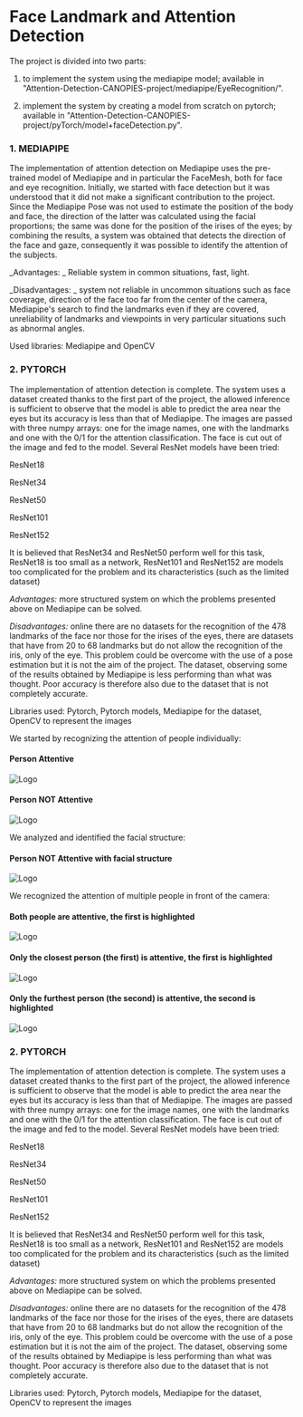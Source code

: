 # Face Landmark and Attention Detection

The project is divided into two parts:

1. to implement the system using the mediapipe model; available in "Attention-Detection-CANOPIES-project/mediapipe/EyeRecognition/".

2. implement the system by creating a model from scratch on pytorch; available in "Attention-Detection-CANOPIES-project/pyTorch/model+faceDetection.py".


### 1. MEDIAPIPE

The implementation of attention detection on Mediapipe uses the pre-trained model of Mediapipe and in particular the FaceMesh, both for face and eye recognition. Initially, we started with face detection but it was understood that it did not make a significant contribution to the project. Since the Mediapipe Pose was not used to estimate the position of the body and face, the direction of the latter was calculated using the facial proportions; the same was done for the position of the irises of the eyes; by combining the results, a system was obtained that detects the direction of the face and gaze, consequently it was possible to identify the attention of the subjects.

_Advantages: _ Reliable system in common situations, fast, light.

_Disadvantages: _ system not reliable in uncommon situations such as face coverage, direction of the face too far from the center of the camera, Mediapipe's search to find the landmarks even if they are covered, unreliability of landmarks and viewpoints in very particular situations such as abnormal angles.

Used libraries: Mediapipe and OpenCV




### 2. PYTORCH
The implementation of attention detection is complete. The system uses a dataset created thanks to the first part of the project, the allowed inference is sufficient to observe that the model is able to predict the area near the eyes but its accuracy is less than that of Mediapipe.
The images are passed with three numpy arrays: one for the image names, one with the landmarks and one with the 0/1 for the attention classification. The face is cut out of the image and fed to the model. Several ResNet models have been tried:

ResNet18

ResNet34

ResNet50

ResNet101

ResNet152

It is believed that ResNet34 and ResNet50 perform well for this task, ResNet18 is too small as a network, ResNet101 and ResNet152 are models too complicated for the problem and its characteristics (such as the limited dataset)

_Advantages:_ more structured system on which the problems presented above on Mediapipe can be solved.

_Disadvantages:_ online there are no datasets for the recognition of the 478 landmarks of the face nor those for the irises of the eyes, there are datasets that have from 20 to 68 landmarks but do not allow the recognition of the iris, only of the eye. This problem could be overcome with the use of a pose estimation but it is not the aim of the project. The dataset, observing some of the results obtained by Mediapipe is less performing than what was thought. Poor accuracy is therefore also due to the dataset that is not completely accurate.

Libraries used: Pytorch, Pytorch models, Mediapipe for the dataset, OpenCV to represent the images

We started by recognizing the attention of people individually:

#### Person Attentive
![Logo](https://github.com/RicGobs/LabVision/blob/main/mediapipe/EyeRecognition/volto_attento.jpg)
#### Person NOT Attentive
![Logo](https://github.com/RicGobs/LabVision/blob/main/mediapipe/EyeRecognition/uomo_non_attento.jpg)

We analyzed and identified the facial structure:

#### Person NOT Attentive with facial structure
![Logo](https://github.com/RicGobs/LabVision/blob/main/mediapipe/EyeRecognition/solution.jpg)

We recognized the attention of multiple people in front of the camera:

#### Both people are attentive, the first is highlighted
![Logo](https://github.com/RicGobs/LabVision/blob/main/mediapipe/EyeRecognition/solution1.jpg)

#### Only the closest person (the first) is attentive, the first is highlighted
![Logo](https://github.com/RicGobs/LabVision/blob/main/mediapipe/EyeRecognition/solution2.jpg)

#### Only the furthest person (the second) is attentive, the second is highlighted
![Logo](https://github.com/RicGobs/LabVision/blob/main/mediapipe/EyeRecognition/solution3.jpg)


### 2. PYTORCH
The implementation of attention detection is complete. The system uses a dataset created thanks to the first part of the project, the allowed inference is sufficient to observe that the model is able to predict the area near the eyes but its accuracy is less than that of Mediapipe.
The images are passed with three numpy arrays: one for the image names, one with the landmarks and one with the 0/1 for the attention classification. The face is cut out of the image and fed to the model. Several ResNet models have been tried:

ResNet18

ResNet34

ResNet50

ResNet101

ResNet152

It is believed that ResNet34 and ResNet50 perform well for this task, ResNet18 is too small as a network, ResNet101 and ResNet152 are models too complicated for the problem and its characteristics (such as the limited dataset)

_Advantages:_ more structured system on which the problems presented above on Mediapipe can be solved.

_Disadvantages:_ online there are no datasets for the recognition of the 478 landmarks of the face nor those for the irises of the eyes, there are datasets that have from 20 to 68 landmarks but do not allow the recognition of the iris, only of the eye. This problem could be overcome with the use of a pose estimation but it is not the aim of the project. The dataset, observing some of the results obtained by Mediapipe is less performing than what was thought. Poor accuracy is therefore also due to the dataset that is not completely accurate.

Libraries used: Pytorch, Pytorch models, Mediapipe for the dataset, OpenCV to represent the images

